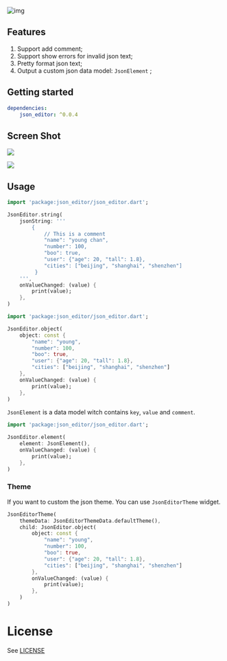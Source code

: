  ![img](https://tva1.sinaimg.cn/large/008i3skNgy1gysaom8718j322c0u0408.jpg)

## Features

1. Support add comment;
2. Support show errors for invalid json text;
3. Pretty format json text;
4. Output a custom json data model: `JsonElement` ;

## Getting started

```yaml
dependencies:
    json_editor: ^0.0.4
```

## Screen Shot

![](https://tva1.sinaimg.cn/large/008i3skNgy1gysber4x5tj318f0u0ta7.jpg)

![](https://tva1.sinaimg.cn/large/008i3skNgy1gyscug2rpbg30qo0f0nh5.gif)

## Usage

```dart
import 'package:json_editor/json_editor.dart';

JsonEditor.string(
    jsonString: '''
        {
            // This is a comment
            "name": "young chan",
            "number": 100,
            "boo": true,
            "user": {"age": 20, "tall": 1.8},
            "cities": ["beijing", "shanghai", "shenzhen"]
         }
    ''',
    onValueChanged: (value) {
        print(value);
    },
)

```

```dart
import 'package:json_editor/json_editor.dart';

JsonEditor.object(
    object: const {
        "name": "young",
        "number": 100,
        "boo": true,
        "user": {"age": 20, "tall": 1.8},
        "cities": ["beijing", "shanghai", "shenzhen"]
    },
    onValueChanged: (value) {
        print(value);
    },
)
```

`JsonElement` is a data model witch contains `key`, `value` and `comment`.

```dart
import 'package:json_editor/json_editor.dart';

JsonEditor.element(
    element: JsonElement(),
    onValueChanged: (value) {
        print(value);
    },
)

```

### Theme

If you want to custom the json theme. You can use `JsonEditorTheme` widget.

```dart
JsonEditorTheme(
    themeData: JsonEditorThemeData.defaultTheme(),
    child: JsonEditor.object(
        object: const {
            "name": "young",
            "number": 100,
            "boo": true,
            "user": {"age": 20, "tall": 1.8},
            "cities": ["beijing", "shanghai", "shenzhen"]
        },
        onValueChanged: (value) {
            print(value);
        },
    )
)
```

# License

See [LICENSE](LICENSE)
